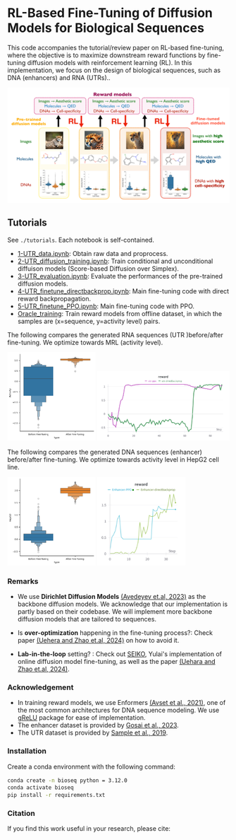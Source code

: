 # RL-Based Fine-Tuning of Diffusion Models for Biological Sequences  

This code accompanies the tutorial/review paper on RL-based fine-tuning, where the objective is to maximize downstream reward functions by fine-tuning diffusion models with reinforcement learning (RL). In this implementation, we focus on the design of biological sequences, such as DNA (enhancers) and RNA (UTRs)..

![Summary](./media/summary.png)

## Tutorials

See ```./tutorials```. Each notebook is self-contained.

* [1-UTR_data.ipynb](tutorials/UTR/1-UTR_data.ipynb): Obtain raw data and proprocess.
* [2-UTR_diffusion_training.ipynb](tutorials/UTR/2-UTR_diffusion_training.ipynb): Train conditional and unconditional diffuison models (Score-based Diffusion over Simplex).
* [3-UTR_evaluation.ipynb](tutorials/UTR/3-UTR_evaluation.ipynb): Evaluate the performances of the pre-trained diffusion models.
* [4-UTR_finetune_directbackprop.ipynb](tutorials/UTR/4-UTR_finetune_directbackprop.ipynb): Main fine-tuning code with direct reward backpropagation.  
* [5-UTR_finetune_PPO.ipynb](tutorials//UTR/5-UTR_finetune_PPO.ipynb):  Main fine-tuning code with PPO.  
* [Oracle_training](tutorials/UTR/UTR_oracle_training.ipynb): Train reward models from offline dataset, in which the samples are (x=sequence, y=activity level) pairs.

The following compares the generated RNA sequences (UTR )before/after fine-tuning. We optimize towards MRL (activity level).  

<img src= "./media/RNA_output_high_finetune.png" alt="RNA output" width="200"> <img src= "./media/chat_UTR.png" alt="Chat UTR" width="300">

The following compares the generated DNA sequences (enhancer) before/after fine-tuning. We optimize towards activity level in HepG2 cell line.  

<img src= "./media/DNA_output_high_finetune.png"  width="200"> <img src= "./media/chat_Enhancer.png" width="200">

### Remarks  

* We use **Dirichlet Diffusion Models** [(Avedeyev et.al, 2023)](https://arxiv.org/abs/2305.10699) as the backbone diffusion models. We acknowledge that our implementation is partly based on their codebase. We will implement more backbone diffusion models that are tailored to sequences.

* Is **over-optimization** happening in the fine-tuning process?: Check paper [(Uehera and Zhao et.al, 2024)](https://arxiv.org/abs/2405.19673) on how to avoid it.

* **Lab-in-the-loop** setting? : Check out [SEIKO](https://github.com/zhaoyl18/SEIKO), Yulai's implementation of online diffusion model fine-tuning, as well as the paper [(Uehara and Zhao et.al, 2024)](https://arxiv.org/abs/2402.16359).

### Acknowledgement

* In training reward models, we use Enformers [(Avset et al., 2021)](https://www.nature.com/articles/s41592-021-01252-x), one of the most common architectures for DNA sequence modeling. We use [gReLU](https://github.com/Genentech/gReLU) package for ease of implementation.  
* The enhancer dataset is provided by [Gosai et al., 2023](https://www.biorxiv.org/content/10.1101/2023.08.08.552077v1).
* The UTR dataset is provided by [Sample et al., 2019](https://www.ncbi.nlm.nih.gov/geo/query/acc.cgi?acc=GSE114002).

### Installation  

Create a conda environment with the following command:

```bash
conda create -n bioseq python = 3.12.0
conda activate bioseq
pip install -r requirements.txt
```

### Citation

If you find this work useful in your research, please cite:
